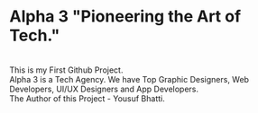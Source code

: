 # Alpha 3 "Pioneering the Art of Tech."
<br>
This is my First Github Project.
<br>
Alpha 3 is a Tech Agency. We have Top Graphic Designers, Web Developers, UI/UX Designers and App Developers.
<br> 
The Author of this Project - Yousuf Bhatti.
